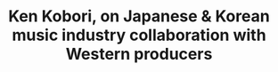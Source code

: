 ---
layout: page
title: Ken Kobori, on Japanese & Korean music industry collaboration with Western producers
description: 
img: "assets/img/Ken Kobori cover.jpg"
redirect: https://open.spotify.com/episode/0jpUfyfd7fzrzY2W1OQoys
importance: 9
---